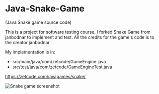 # Java-Snake-Game
(Java Snake game source code)

This is a project for software testing course. I forked Snake Game from janbodnar to implement and test. All the credits for the game's code is to the creator janbodnar

My implementation is in:
- src/main/java/com/zetcode/GameEngine.java
- src/test/java/com/zetcode/GameEngineTest.java


https://zetcode.com/javagames/snake/  

![Snake game screenshot](snake.png)
